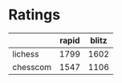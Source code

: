 # Ratings

|          | rapid | blitz |
|----------|-------|-------|
| lichess  | 1799 | 1602 |
| chesscom | 1547 | 1106 |
